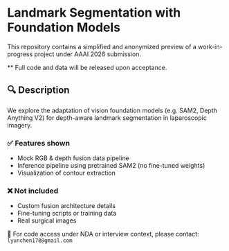 # Landmark Segmentation with Foundation Models

This repository contains a simplified and anonymized preview of a work-in-progress project under AAAI 2026 submission.

** Full code and data will be released upon acceptance.

## 🔍 Description
We explore the adaptation of vision foundation models (e.g. SAM2, Depth Anything V2) for depth-aware landmark segmentation in laparoscopic imagery.

### ✅ Features shown
- Mock RGB & depth fusion data pipeline
- Inference pipeline using pretrained SAM2 (no fine-tuned weights)
- Visualization of contour extraction

### ❌ Not included
- Custom fusion architecture details
- Fine-tuning scripts or training data
- Real surgical images

📩 For code access under NDA or interview context, please contact: `lyunchen178@gmail.com`
